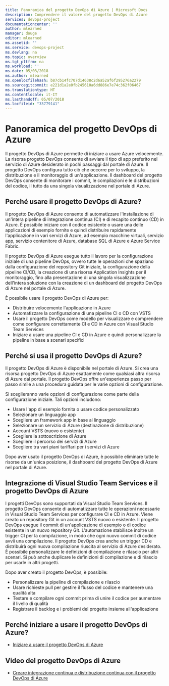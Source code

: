 ```yaml
---
title: Panoramica del progetto DevOps di Azure | Microsoft Docs
description: Comprendere il valore del progetto DevOps di Azure
services: devops-project
documentationcenter: ''
author: mlearned
manager: douge
editor: mlearned
ms.assetid: ''
ms.service: devops-project
ms.devlang: na
ms.topic: overview
ms.tgt_pltfrm: na
ms.workload: ''
ms.date: 05/03/2018
ms.author: mlearned
ms.openlocfilehash: b87cb14fc707d14638c2d6a52af6f295276a2279
ms.sourcegitcommit: e221d1a2e0fb245610a6dd886e7e74c362f06467
ms.translationtype: HT
ms.contentlocale: it-IT
ms.lasthandoff: 05/07/2018
ms.locfileid: "33779141"
---
```

# <a name="overview-of-azure-devops-project"></a>Panoramica del progetto DevOps di Azure

Il progetto DevOps di Azure permette di iniziare a usare Azure velocemente. La risorsa progetto DevOps consente di avviare il tipo di app preferito nel servizio di Azure desiderato in pochi passaggi dal portale di Azure. Il progetto DevOps configura tutto ciò che occorre per lo sviluppo, la distribuzione e il monitoraggio di un'applicazione.
Il dashboard del progetto DevOps consente di monitorare i commit, le compilazioni e le distribuzioni del codice, il tutto da una singola visualizzazione nel portale di Azure.

## <a name="why-should-i-use-the-azure-devops-project"></a>Perché usare il progetto DevOps di Azure?

Il progetto DevOps di Azure consente di automatizzare l'installazione di un'intera pipeline di integrazione continua (CI) e di recapito continuo (CD) in Azure.  È possibile iniziare con il codice esistente o usare una delle applicazioni di esempio fornite e quindi distribuire rapidamente l'applicazione in vari servizi di Azure, ad esempio macchine virtuali, servizio app, servizio contenitore di Azure, database SQL di Azure e Azure Service Fabric.  

Il progetto DevOps di Azure esegue tutto il lavoro per la configurazione iniziale di una pipeline DevOps, ovvero tutte le operazioni che spaziano dalla configurazione del repository Git iniziale, la configurazione della pipeline CI/CD, la creazione di una risorsa Application Insights per il monitoraggio, fino alla presentazione di una singola visualizzazione dell'intera soluzione con la creazione di un dashboard del progetto DevOps di Azure nel portale di Azure.

È possibile usare il progetto DevOps di Azure per:

* Distribuire velocemente l'applicazione in Azure
* Automatizzare la configurazione di una pipeline CI o CD con VSTS
* Usare il progetto DevOps come modello per visualizzare e comprendere come configurare correttamente CI e CD in Azure con Visual Studio Team Services
* Iniziare a usare una pipeline CI e CD in Azure e quindi personalizzare la pipeline in base a scenari specifici

## <a name="how-do-i-use-the-azure-devops-project"></a>Perché si usa il progetto DevOps di Azure?

Il progetto DevOps di Azure è disponibile nel portale di Azure.  Si crea una risorsa progetto DevOps di Azure esattamente come qualsiasi altra risorsa di Azure dal portale.  Il progetto DevOps offre un'esperienza passo per passo simile a una procedura guidata per le varie opzioni di configurazione.  

Si sceglieranno varie opzioni di configurazione come parte della configurazione iniziale.  Tali opzioni includono:

* Usare l'app di esempio fornita o usare codice personalizzato
* Selezionare un linguaggio app
* Scegliere un framework app in base al linguaggio
* Selezionare un servizio di Azure (destinazione di distribuzione)
* Account VSTS (nuovo o esistente)
* Scegliere la sottoscrizione di Azure
* Scegliere il percorso dei servizi di Azure
* Scegliere tra vari piani tariffari per i servizi di Azure

Dopo aver usato il progetto DevOps di Azure, è possibile eliminare tutte le risorse da un'unica posizione, il dashboard del progetto DevOps di Azure nel portale di Azure.

## <a name="azure-devops-project-and-vsts-integration"></a>Integrazione di Visual Studio Team Services e il progetto DevOps di Azure

I progetti DevOps sono supportati da Visual Studio Team Services.  Il progetto DevOps consente di automatizzare tutte le operazioni necessarie in Visual Studio Team Services per configurare CI e CD in Azure.  Viene creato un repository Git in un account VSTS nuovo o esistente.  Il progetto DevOps esegue il commit di un'applicazione di esempio o di codice esistente in un nuovo repository Git.  L'automazione stabilisce inoltre un trigger CI per la compilazione, in modo che ogni nuovo commit di codice avvii una compilazione.  Il progetto DevOps crea anche un trigger CD e distribuirà ogni nuova compilazione riuscita al servizio di Azure desiderato.  È possibile personalizzare le definizioni di compilazione e rilascio per altri scenari.  Si può anche duplicare le definizioni di compilazione e di rilascio per usarle in altri progetti.

Dopo aver creato il progetto DevOps, è possibile:

* Personalizzare la pipeline di compilazione e rilascio
* Usare richieste pull per gestire il flusso del codice e mantenere una qualità alta
* Testare e compilare ogni commit prima di unire il codice per aumentare il livello di qualità
* Registrare il backlog e i problemi del progetto insieme all'applicazione

## <a name="how-do-i-start-using-the-azure-devops-project"></a>Perché iniziare a usare il progetto DevOps di Azure?

* [Iniziare a usare il progetto DevOps di Azure](https://docs.microsoft.com/vsts/build-release/actions/azure-devops-project-github)

## <a name="azure-devops-project-videos"></a>Video del progetto DevOps di Azure

* [Creare integrazione continua e distribuzione continua con il progetto DevOps di Azure](https://channel9.msdn.com/Events/Connect/2017/T174/player/)

